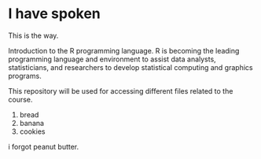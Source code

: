 # I have spoken

This is the way.

Introduction to the R programming language. 
R is becoming the leading programming language and environment to assist data analysts, statisticians, and researchers to develop statistical computing and graphics programs.

This repository will be used for accessing different files related to the course.

1. bread
2. banana
3. cookies

i forgot peanut butter.